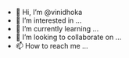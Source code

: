 - 👋 Hi, I’m @vinidhoka
- 👀 I’m interested in ...
- 🌱 I’m currently learning ...
- 💞️ I’m looking to collaborate on ...
- 📫 How to reach me ...

<!---
vinidhoka/vinidhoka is a ✨ special ✨ repository because its `README.md` (this file) appears on your GitHub profile.
You can click the Preview link to take a look at your changes.
--->
